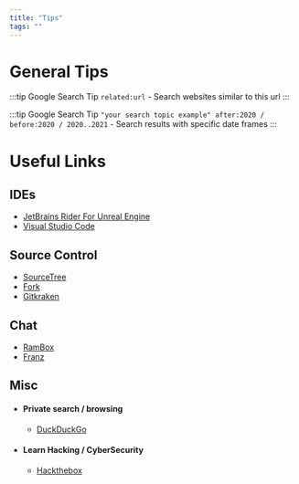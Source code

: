 ```yaml
---
title: "Tips"
tags: ""
---
```


# General Tips

:::tip Google Search Tip
`related:url` - Search websites similar to this url
:::

:::tip Google Search Tip
`"your search topic example" after:2020 / before:2020 / 2020..2021` - Search results with specific date frames
:::


# Useful Links
## IDEs

  - [JetBrains Rider For Unreal Engine](https://www.jetbrains.com/pt-br/lp/rider-unreal/)
  - [Visual Studio Code](https://code.visualstudio.com/)

## Source Control
  - [SourceTree](https://www.sourcetreeapp.com/)
  - [Fork](https://git-fork.com/)
  - [Gitkraken](https://www.gitkraken.com/)

## Chat
  - [RamBox](https://rambox.app/#home)
  - [Franz](https://meetfranz.com/)


## Misc

  - #### Private search / browsing
      - [DuckDuckGo](www.duckduckgo.com)
  - #### Learn Hacking / CyberSecurity
    - [Hackthebox](https://www.hackthebox.com/)
